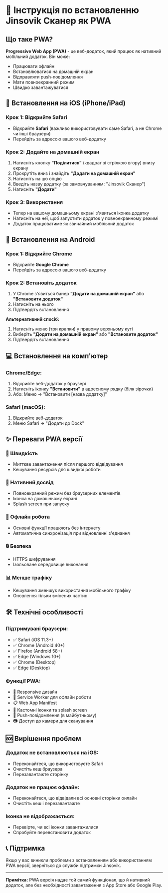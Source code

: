 # 📱 Інструкція по встановленню Jinsovik Сканер як PWA

## Що таке PWA?
**Progressive Web App (PWA)** - це веб-додаток, який працює як нативний мобільний додаток. Він може:
- Працювати офлайн
- Встановлюватися на домашній екран
- Відправляти push-повідомлення
- Мати повноекранний режим
- Швидко завантажуватися

## 🍎 Встановлення на iOS (iPhone/iPad)

### Крок 1: Відкрийте Safari
- Відкрийте **Safari** (важливо використовувати саме Safari, а не Chrome чи інші браузери)
- Перейдіть за адресою вашого веб-додатку

### Крок 2: Додайте на домашній екран
1. Натисніть кнопку **"Поділитися"** (квадрат зі стрілкою вгору) внизу екрану
2. Прокрутіть вниз і знайдіть **"Додати на домашній екран"**
3. Натисніть на цю опцію
4. Введіть назву додатку (за замовчуванням: "Jinsovik Сканер")
5. Натисніть **"Додати"**

### Крок 3: Використання
- Тепер на вашому домашньому екрані з'явиться іконка додатку
- Натисніть на неї, щоб запустити додаток у повноекранному режимі
- Додаток працюватиме як звичайний мобільний додаток

## 🤖 Встановлення на Android

### Крок 1: Відкрийте Chrome
- Відкрийте **Google Chrome**
- Перейдіть за адресою вашого веб-додатку

### Крок 2: Встановіть додаток
1. У Chrome з'явиться банер **"Додати на домашній екран"** або **"Встановити додаток"**
2. Натисніть на нього
3. Підтвердіть встановлення

**Альтернативний спосіб:**
1. Натисніть меню (три крапки) у правому верхньому куті
2. Виберіть **"Додати на домашній екран"** або **"Встановити додаток"**
3. Підтвердіть встановлення

## 💻 Встановлення на комп'ютер

### Chrome/Edge:
1. Відкрийте веб-додаток у браузері
2. Натисніть іконку **"Встановити"** в адресному рядку (біля зірочки)
3. Або: Меню → "Встановити [назва додатку]"

### Safari (macOS):
1. Відкрийте веб-додаток
2. Меню Safari → "Додати до Dock"

## ✨ Переваги PWA версії

### 🚀 Швидкість
- Миттєве завантаження після першого відвідування
- Кешування ресурсів для швидкої роботи

### 📱 Нативний досвід
- Повноекранний режим без браузерних елементів
- Іконка на домашньому екрані
- Splash screen при запуску

### 🔄 Офлайн робота
- Основні функції працюють без інтернету
- Автоматична синхронізація при відновленні з'єднання

### 🔒 Безпека
- HTTPS шифрування
- Ізольоване середовище виконання

### 📊 Менше трафіку
- Кешування зменшує використання мобільного трафіку
- Оновлення тільки змінених частин

## 🛠️ Технічні особливості

### Підтримувані браузери:
- ✅ Safari (iOS 11.3+)
- ✅ Chrome (Android 40+)
- ✅ Firefox (Android 58+)
- ✅ Edge (Windows 10+)
- ✅ Chrome (Desktop)
- ✅ Edge (Desktop)

### Функції PWA:
- 📱 Responsive дизайн
- 🔄 Service Worker для офлайн роботи
- 📋 Web App Manifest
- 🎨 Кастомні іконки та splash screen
- 🔔 Push-повідомлення (в майбутньому)
- 📷 Доступ до камери для сканування

## 🆘 Вирішення проблем

### Додаток не встановлюється на iOS:
- Переконайтеся, що використовуєте Safari
- Очистіть кеш браузера
- Перезавантажте сторінку

### Додаток не працює офлайн:
- Переконайтеся, що відвідали всі основні сторінки онлайн
- Очистіть кеш і перезавантажте

### Іконка не відображається:
- Перевірте, чи всі іконки завантажилися
- Спробуйте перевстановити додаток

## 📞 Підтримка

Якщо у вас виникли проблеми з встановленням або використанням PWA версії, зверніться до служби підтримки Jinsovik.

---

**Примітка:** PWA версія надає той самий функціонал, що й нативний додаток, але без необхідності завантаження з App Store або Google Play.
